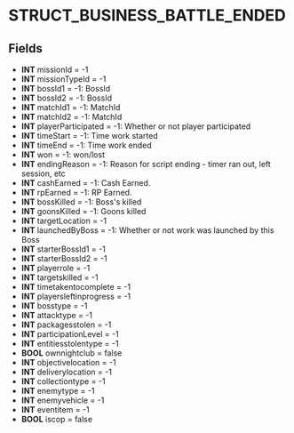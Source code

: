 # STRUCT_BUSINESS_BATTLE_ENDED

## Fields
* **INT** missionId = -1
* **INT** missionTypeId = -1
* **INT** bossId1 = -1: BossId
* **INT** bossId2 = -1: BossId
* **INT** matchId1 = -1: MatchId
* **INT** matchId2 = -1: MatchId
* **INT** playerParticipated = -1: Whether  or not player participated
* **INT** timeStart = -1: Time work started
* **INT** timeEnd = -1: Time work ended
* **INT** won = -1: won/lost
* **INT** endingReason = -1: Reason for script ending - timer ran out, left session, etc
* **INT** cashEarned = -1: Cash Earned.
* **INT** rpEarned = -1: RP Earned.
* **INT** bossKilled = -1: Boss's killed
* **INT** goonsKilled = -1: Goons killed
* **INT** targetLocation = -1
* **INT** launchedByBoss = -1: Whether  or not work was launched by this Boss
* **INT** starterBossId1 = -1
* **INT** starterBossId2 = -1
* **INT** playerrole = -1
* **INT** targetskilled = -1
* **INT** timetakentocomplete = -1
* **INT** playersleftinprogress = -1
* **INT** bosstype = -1
* **INT** attacktype = -1
* **INT** packagesstolen = -1
* **INT** participationLevel = -1
* **INT** entitiesstolentype = -1
* **BOOL** ownnightclub = false
* **INT** objectivelocation = -1
* **INT** deliverylocation = -1
* **INT** collectiontype = -1
* **INT** enemytype = -1
* **INT** enemyvehicle = -1
* **INT** eventitem = -1
* **BOOL** iscop = false